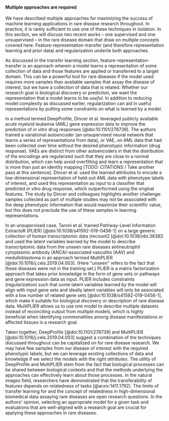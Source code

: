 #### Multiple approaches are required 

We have described multiple approaches for maximizing the success of machine learning applications in rare disease research throughout. 
In practice, it is rarely sufficient to use one of these techniques in isolation. 
In this section, we will discuss two recent works – one supervised and one unsupervised – in the rare disease domain that draw on multiple concepts covered here.
Feature-representation-transfer (and therefore representation learning and prior data) and regularization underlie both approaches. 

As discussed in the transfer learning section, feature-representation-transfer is an approach wherein a model learns a representation of some collection of data and those features are applied or transferred to a target domain.
This can be a powerful tool for rare diseases if the model used requires more samples than available samples that assay the disease of interest, but we have a collection of data that is related.
Whether our research goal is biological discovery or prediction, we want the representation that a model learns to be _useful_.
In addition to reducing model complexity as discussed earlier, regularization can aid in useful representations by putting some constraints on what is learned by a model.

In a method termed DeepProfile, Dincer et al. leveraged publicly available acute myeloid leukemia (AML) gene expression data to improve the prediction of _in vitro_ drug responses [@doi:10.1101/278739].
The authors trained a variational autoencoder (an unsupervised neural network that learns a series of representations from data), or VAE, on AML data that had been collected over time without the desired phenotypic information (drug response).
VAEs are distinct from other autoencoders in that the distribution of the encodings are regularized such that they are close to a normal distribution, which can help avoid overfitting and learn a representation that is more than just an identity mapping [TODO: CITATIONS / Take another pass at this sentence].
Dincer et al. used the learned attributes to encode a low-dimensional representation of held-out AML data with phenotype labels of interest, and used this representation as input to a classifier that predicted _in vitro_ drug response, which outperformed using the original features.
The study by Dincer and colleagues highlights another challenge: samples collected as part of multiple studies may not be associated with the deep phenotypic information that would maximize their scientific value, but this does not preclude the use of these samples in learning representations.

In an unsupervised case, Taroni et al. trained Pathway-Level Information ExtractoR (PLIER) [@doi:10.1038/s41592-019-0456-1] on a large generic collection of human transcriptomic data (recount2 [@doi:10.1038/nbt.3838]) and used the latent variables learned by the model to describe transcriptomic data from the unseen rare diseases antineutrophil cytoplasmic antibody (ANCA)-associated vasculitis (AAV) and medulloblastoma in an approach termed MultiPLIER [@doi:10.1016/j.cels.2019.04.003]. 
(Here "unseen" refers to the fact that these diseases were not in the training set.) 
PLIER is a matrix factorization approach that takes prior knowledge in the form of gene sets or pathways and gene expression data as input. 
PLIER includes constraints (regularization) such that some latent variables learned by the model will align with input gene sets and ideally latent variables will only be associated with a low number of related gene sets [@doi:10.1038/s41592-019-0456-1], which make it suitable for biological discovery or description of rare disease data.
MultiPLIER allows us to use one model to describe multiple datasets instead of reconciling output from multiple models, which is highly beneficial when identifying commonalities among disease manifestations or affected tissues is a research goal. 

Taken together, DeepProfile [@doi:10.1101/278739] and MultiPLIER [@doi:10.1016/j.cels.2019.04.003] suggest a combination of the techniques discussed throughout can be capitalized on for rare disease research.
We may have few samples from our disease of interest with the required phenotypic labels, but we can leverage existing collections of data and knowledge if we select the models with the _right attributes_.
The utility of DeepProfile and MultiPLIER stem from the fact that biological processes can be shared between biological contexts and that the methods underlying the approaches can effectively learn about those processes. 
In the natural images field, researchers have demonstrated that the transferability of features depends on relatedness of tasks [@arxiv:1411.1792]. 
The limits of transfer learning for and the concept of relatedness in high-dimensional biomedical data assaying rare diseases are open research questions. 
In the authors' opinion, selecting an appropriate model for a given task and evaluations that are well-aligned with a research goal are crucial for applying these approaches in rare diseases.
